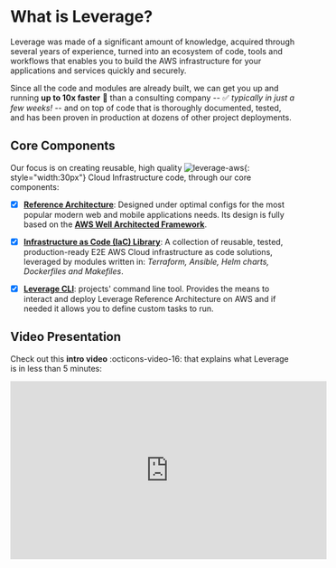 # What is Leverage?
Leverage was made of a significant amount of knowledge, acquired through several years of experience, turned into an ecosystem of code, tools and workflows that enables you to build the AWS infrastructure for your applications and services quickly and securely.

Since all the code and modules are already built, we can get you up and running **up to 10x faster** :rocket: 
than a consulting company -- :white_check_mark: *typically in just a few weeks!* -- and on top of code that is thoroughly documented, tested, and has been proven in production at dozens of other project deployments.

## Core Components
Our focus is on creating reusable, high quality ![leverage-aws](../assets/images/icons/aws-emojipack/General_AWScloud.png "AWS"){: style="width:30px"} Cloud Infrastructure code, through our core components:

- [x] [**Reference Architecture**](../../user-guide/ref-architecture-aws/overview/): Designed under optimal configs for the most popular modern web and mobile applications needs. Its design is fully based on the
[**AWS Well Architected Framework**](https://leverage.binbash.com.ar/support/#aws-well-architected-review).

- [x] [**Infrastructure as Code (IaC) Library**](../../user-guide/infra-as-code-library/overview/): A collection of reusable, tested, production-ready E2E AWS Cloud infrastructure as code solutions, leveraged by modules written in: *Terraform, Ansible, Helm charts, Dockerfiles and Makefiles*.

- [x] [**Leverage CLI**](../../user-guide/leverage-cli/overview/): projects' command line tool. Provides the means to interact and deploy Leverage Reference Architecture on AWS and if needed it allows you to define custom tasks to run.

## Video Presentation
Check out this **intro video** :octicons-video-16: that explains what Leverage is in less than 5 minutes:
<iframe width="560" height="315" src="https://www.youtube.com/embed/-vb9Qtz6mLs" title="Leverage Intro Video" frameborder="0" allow="accelerometer; autoplay; clipboard-write; encrypted-media; gyroscope; picture-in-picture" allowfullscreen></iframe>
